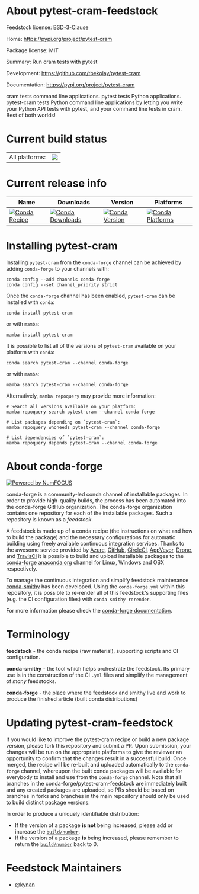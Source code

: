 About pytest-cram-feedstock
===========================

Feedstock license: [BSD-3-Clause](https://github.com/conda-forge/pytest-cram-feedstock/blob/main/LICENSE.txt)

Home: https://pypi.org/project/pytest-cram

Package license: MIT

Summary: Run cram tests with pytest

Development: https://github.com/tbekolay/pytest-cram

Documentation: https://pypi.org/project/pytest-cram

cram tests command line applications. pytest tests Python applications.
pytest-cram tests Python command line applications by letting you write
your Python API tests with pytest, and your command line tests in cram.
Best of both worlds!


Current build status
====================


<table><tr><td>All platforms:</td>
    <td>
      <a href="https://dev.azure.com/conda-forge/feedstock-builds/_build/latest?definitionId=9737&branchName=main">
        <img src="https://dev.azure.com/conda-forge/feedstock-builds/_apis/build/status/pytest-cram-feedstock?branchName=main">
      </a>
    </td>
  </tr>
</table>

Current release info
====================

| Name | Downloads | Version | Platforms |
| --- | --- | --- | --- |
| [![Conda Recipe](https://img.shields.io/badge/recipe-pytest--cram-green.svg)](https://anaconda.org/conda-forge/pytest-cram) | [![Conda Downloads](https://img.shields.io/conda/dn/conda-forge/pytest-cram.svg)](https://anaconda.org/conda-forge/pytest-cram) | [![Conda Version](https://img.shields.io/conda/vn/conda-forge/pytest-cram.svg)](https://anaconda.org/conda-forge/pytest-cram) | [![Conda Platforms](https://img.shields.io/conda/pn/conda-forge/pytest-cram.svg)](https://anaconda.org/conda-forge/pytest-cram) |

Installing pytest-cram
======================

Installing `pytest-cram` from the `conda-forge` channel can be achieved by adding `conda-forge` to your channels with:

```
conda config --add channels conda-forge
conda config --set channel_priority strict
```

Once the `conda-forge` channel has been enabled, `pytest-cram` can be installed with `conda`:

```
conda install pytest-cram
```

or with `mamba`:

```
mamba install pytest-cram
```

It is possible to list all of the versions of `pytest-cram` available on your platform with `conda`:

```
conda search pytest-cram --channel conda-forge
```

or with `mamba`:

```
mamba search pytest-cram --channel conda-forge
```

Alternatively, `mamba repoquery` may provide more information:

```
# Search all versions available on your platform:
mamba repoquery search pytest-cram --channel conda-forge

# List packages depending on `pytest-cram`:
mamba repoquery whoneeds pytest-cram --channel conda-forge

# List dependencies of `pytest-cram`:
mamba repoquery depends pytest-cram --channel conda-forge
```


About conda-forge
=================

[![Powered by
NumFOCUS](https://img.shields.io/badge/powered%20by-NumFOCUS-orange.svg?style=flat&colorA=E1523D&colorB=007D8A)](https://numfocus.org)

conda-forge is a community-led conda channel of installable packages.
In order to provide high-quality builds, the process has been automated into the
conda-forge GitHub organization. The conda-forge organization contains one repository
for each of the installable packages. Such a repository is known as a *feedstock*.

A feedstock is made up of a conda recipe (the instructions on what and how to build
the package) and the necessary configurations for automatic building using freely
available continuous integration services. Thanks to the awesome service provided by
[Azure](https://azure.microsoft.com/en-us/services/devops/), [GitHub](https://github.com/),
[CircleCI](https://circleci.com/), [AppVeyor](https://www.appveyor.com/),
[Drone](https://cloud.drone.io/welcome), and [TravisCI](https://travis-ci.com/)
it is possible to build and upload installable packages to the
[conda-forge](https://anaconda.org/conda-forge) [anaconda.org](https://anaconda.org/)
channel for Linux, Windows and OSX respectively.

To manage the continuous integration and simplify feedstock maintenance
[conda-smithy](https://github.com/conda-forge/conda-smithy) has been developed.
Using the ``conda-forge.yml`` within this repository, it is possible to re-render all of
this feedstock's supporting files (e.g. the CI configuration files) with ``conda smithy rerender``.

For more information please check the [conda-forge documentation](https://conda-forge.org/docs/).

Terminology
===========

**feedstock** - the conda recipe (raw material), supporting scripts and CI configuration.

**conda-smithy** - the tool which helps orchestrate the feedstock.
                   Its primary use is in the construction of the CI ``.yml`` files
                   and simplify the management of *many* feedstocks.

**conda-forge** - the place where the feedstock and smithy live and work to
                  produce the finished article (built conda distributions)


Updating pytest-cram-feedstock
==============================

If you would like to improve the pytest-cram recipe or build a new
package version, please fork this repository and submit a PR. Upon submission,
your changes will be run on the appropriate platforms to give the reviewer an
opportunity to confirm that the changes result in a successful build. Once
merged, the recipe will be re-built and uploaded automatically to the
`conda-forge` channel, whereupon the built conda packages will be available for
everybody to install and use from the `conda-forge` channel.
Note that all branches in the conda-forge/pytest-cram-feedstock are
immediately built and any created packages are uploaded, so PRs should be based
on branches in forks and branches in the main repository should only be used to
build distinct package versions.

In order to produce a uniquely identifiable distribution:
 * If the version of a package **is not** being increased, please add or increase
   the [``build/number``](https://docs.conda.io/projects/conda-build/en/latest/resources/define-metadata.html#build-number-and-string).
 * If the version of a package **is** being increased, please remember to return
   the [``build/number``](https://docs.conda.io/projects/conda-build/en/latest/resources/define-metadata.html#build-number-and-string)
   back to 0.

Feedstock Maintainers
=====================

* [@kynan](https://github.com/kynan/)

